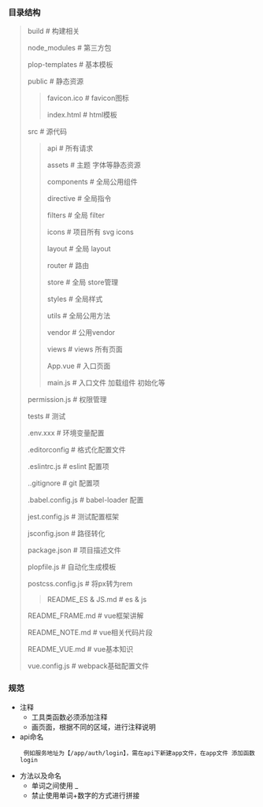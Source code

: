 ### **目录结构**

> build                      # 构建相关
>
> node_modules             # 第三方包
>
> plop-templates             # 基本模板
>
> public                     # 静态资源
>
   >> favicon.ico            # favicon图标
   >>
   >> index.html             # html模板
   >>
> src                        # 源代码
>
   >> api                    # 所有请求
   >>
   >> assets                 # 主题 字体等静态资源
   >>
   >> components             # 全局公用组件
   >>
   >> directive              # 全局指令
   >>
   >> filters                # 全局 filter
   >>
   >> icons                  # 项目所有 svg icons
   >>
   >> layout                 # 全局 layout
   >>
   >> router                 # 路由
   >>
   >> store                  # 全局 store管理
   >>
   >> styles                 # 全局样式
   >>
   >> utils                  # 全局公用方法
   >>
   >> vendor                 # 公用vendor
   >>
   >> views                  # views 所有页面
   >>
   >> App.vue                # 入口页面
   >>
   >> main.js                # 入口文件 加载组件 初始化等
   >>
   > permission.js           # 权限管理
   >>
> tests                      # 测试
>
> .env.xxx                   # 环境变量配置
>
> .editorconfig              # 格式化配置文件
>
> .eslintrc.js               # eslint 配置项
>
> ..gitignore                # git 配置项
>
> .babel.config.js           # babel-loader 配置
>
> jest.config.js             # 测试配置框架
>
> jsconfig.json              # 路径转化
>
> package.json               # 项目描述文件
>
> plopfile.js                # 自动化生成模板
>
> postcss.config.js          # 将px转为rem
>> README_ES & JS.md          # es & js
>
> README_FRAME.md            # vue框架讲解
>
> README_NOTE.md             # vue相关代码片段
>
> README_VUE.md              # vue基本知识
>
> vue.config.js              # webpack基础配置文件


### **规范**
- 注释
    - 工具类函数必须添加注释
    - 画页面，根据不同的区域，进行注释说明
- api命名
    ```
     例如服务地址为【/app/auth/login】，需在api下新建app文件，在app文件 添加函数login
    ```
- 方法以及命名
  - 单词之间使用 _ 
  - 禁止使用单词+数字的方式进行拼接



